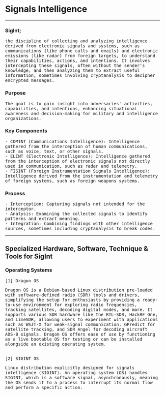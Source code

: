 # Signals Intelligence
---

### SigInt; 
<tt>the discipline of collecting and analyzing intelligence derived from electronic signals and systems, such as communications (like phone calls and emails) and electronic emissions (like radar) from foreign targets, to understand their capabilities, actions, and intentions. It involves intercepting these signals, often without the sender's knowledge, and then analyzing them to extract useful information, sometimes involving cryptanalysis to decipher encrypted messages.</tt> </br>

### Purpose
<tt>The goal is to gain insight into adversaries' activities, capabilities, and intentions, enhancing situational awareness and decision-making for military and intelligence organizations. </tt>

### Key Components 
<tt> - COMINT (Communications Intelligence): Intelligence gathered from the interception of human communications, such as voice, text, or other signals.</tt></br> 
<tt> - ELINT (Electronic Intelligence): Intelligence gathered from the interception of electronic signals not directly used in communication, such as radar and telemetry.</tt></br> 
<tt> - FISINT (Foreign Instrumentation Signals Intelligence): Intelligence derived from the instrumentation and telemetry of foreign systems, such as foreign weapons systems. </tt></br>

### Process
<tt> - Interception: Capturing signals not intended for the interceptor.</tt></br> 
<tt> - Analysis: Examining the collected signals to identify patterns and extract meaning.</tt></br> 
<tt> - Integration: Combining findings with other intelligence sources, sometimes including cryptanalysis to break codes.</tt></br>

---

## Specialized Hardware, Software, Technique & Tools for SigInt

### Operating Systems
<tt> [1] Dragon OS </tt></br>
<p><tt>
Dragon OS is a Debian-based Linux distribution pre-loaded with software-defined radio (SDR) tools and drivers, simplifying the setup for enthusiasts by providing a ready-to-use environment for exploring radio frequencies, tracking satellites, decoding digital modes, and more. It supports various SDR hardware like the RTL-SDR, HackRF One, and LimeSDR, allowing users to experiment with applications such as WSJT-X for weak-signal communication, GPredict for satellite tracking, and SDR Angel for decoding aircraft ADS-B signals. Dragon OS offers ease of use by functioning as a live bootable OS for testing or can be installed alongside an existing operating system.
</tt></p>
</br>
<tt> [2] SIGINT OS </tt></br>
<p><tt>
 Linux distribution explicitly designed for signals intelligence (SIGINT). An operating system (OS) handles SIGINT, which is a software signal, asynchronously, meaning the OS sends it to a process to interrupt its normal flow and perform a specific action.
</tt></p>
</br>

